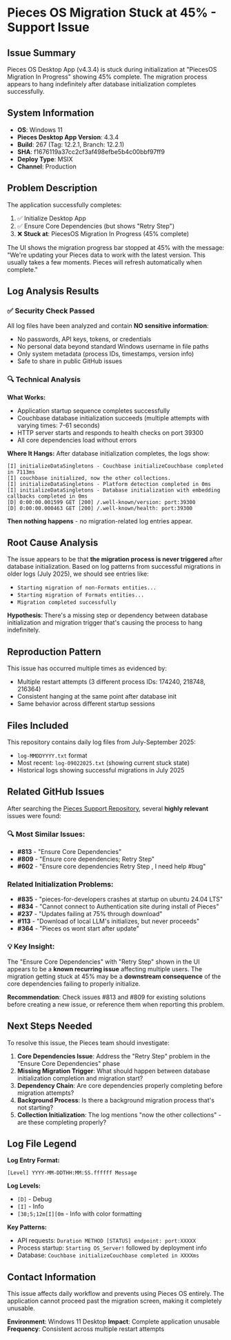 # Pieces OS Migration Stuck at 45% - Support Issue

## Issue Summary

Pieces OS Desktop App (v4.3.4) is stuck during initialization at "PiecesOS Migration In Progress" showing 45% complete. The migration process appears to hang indefinitely after database initialization completes successfully.

## System Information

- **OS**: Windows 11
- **Pieces Desktop App Version**: 4.3.4
- **Build**: 267 (Tag: 12.2.1, Branch: 12.2.1)
- **SHA**: f1676119a37cc2cf3af498efbe5b4c00bbf97ff9
- **Deploy Type**: MSIX
- **Channel**: Production

## Problem Description

The application successfully completes:
1. ✅ Initialize Desktop App
2. ✅ Ensure Core Dependencies (but shows "Retry Step")
3. ❌ **Stuck at**: PiecesOS Migration In Progress (45% complete)

The UI shows the migration progress bar stopped at 45% with the message: "We're updating your Pieces data to work with the latest version. This usually takes a few moments. Pieces will refresh automatically when complete."

## Log Analysis Results

### ✅ Security Check Passed
All log files have been analyzed and contain **NO sensitive information**:
- No passwords, API keys, tokens, or credentials
- No personal data beyond standard Windows username in file paths
- Only system metadata (process IDs, timestamps, version info)
- Safe to share in public GitHub issues

### 🔍 Technical Analysis

**What Works:**
- Application startup sequence completes successfully
- Couchbase database initialization succeeds (multiple attempts with varying times: 7-61 seconds)
- HTTP server starts and responds to health checks on port 39300
- All core dependencies load without errors

**Where It Hangs:**
After database initialization completes, the logs show:
```
[I] initializeDataSingletons - Couchbase initializeCouchbase completed in 7113ms
[I] couchbase initialized, now the other collections.
[I] initializeDataSingletons - Platform detection completed in 0ms
[I] initializeDataSingletons - Database initialization with embedding callbacks completed in 0ms
[D] 0:00:00.001599 GET [200] /.well-known/version: port:39300
[D] 0:00:00.000463 GET [200] /.well-known/health: port:39300
```

**Then nothing happens** - no migration-related log entries appear.

## Root Cause Analysis

The issue appears to be that **the migration process is never triggered** after database initialization. Based on log patterns from successful migrations in older logs (July 2025), we should see entries like:
- `Starting migration of non-Formats entities...`
- `Starting migration of Formats entities...`
- `Migration completed successfully`

**Hypothesis**: There's a missing step or dependency between database initialization and migration trigger that's causing the process to hang indefinitely.

## Reproduction Pattern

This issue has occurred multiple times as evidenced by:
- Multiple restart attempts (3 different process IDs: 174240, 218748, 216364)
- Consistent hanging at the same point after database init
- Same behavior across different startup sessions

## Files Included

This repository contains daily log files from July-September 2025:
- `log-MMDDYYYY.txt` format
- Most recent: `log-09022025.txt` (showing current stuck state)
- Historical logs showing successful migrations in July 2025

## Related GitHub Issues

After searching the [Pieces Support Repository](https://github.com/pieces-app/support/issues), several **highly relevant** issues were found:

### 🔍 Most Similar Issues:
- **#813** - "Ensure Core Dependencies" 
- **#809** - "Ensure core dependencies; Retry Step"
- **#602** - "Ensure core dependencies Retry Step , I need help #bug"

### Related Initialization Problems:
- **#835** - "pieces-for-developers crashes at startup on ubuntu 24.04 LTS"
- **#834** - "Cannot connect to Authentication site during install of Pieces"
- **#237** - "Updates failing at 75% through download"
- **#113** - "Download of local LLM's initializes, but never proceeds"
- **#364** - "Pieces os wont start after update"

### 💡 Key Insight:
The "Ensure Core Dependencies" with "Retry Step" shown in the UI appears to be a **known recurring issue** affecting multiple users. The migration getting stuck at 45% may be a **downstream consequence** of the core dependencies failing to properly initialize.

**Recommendation**: Check issues #813 and #809 for existing solutions before creating a new issue, or reference them when reporting this problem.

## Next Steps Needed

To resolve this issue, the Pieces team should investigate:

1. **Core Dependencies Issue**: Address the "Retry Step" problem in the "Ensure Core Dependencies" phase
2. **Missing Migration Trigger**: What should happen between database initialization completion and migration start?
3. **Dependency Chain**: Are core dependencies properly completing before migration attempts?
4. **Background Process**: Is there a background migration process that's not starting?
5. **Collection Initialization**: The log mentions "now the other collections" - are these completing properly?

## Log File Legend

**Log Entry Format:**
```
[Level] YYYY-MM-DDTHH:MM:SS.ffffff Message
```

**Log Levels:**
- `[D]` - Debug
- `[I]` - Info  
- `[38;5;12m[I][0m` - Info with color formatting

**Key Patterns:**
- API requests: `Duration METHOD [STATUS] endpoint: port:XXXXX`
- Process startup: `Starting OS_Server!` followed by deployment info
- Database: `Couchbase initializeCouchbase completed in XXXXms`

## Contact Information

This issue affects daily workflow and prevents using Pieces OS entirely. The application cannot proceed past the migration screen, making it completely unusable.

**Environment**: Windows 11 Desktop
**Impact**: Complete application unusable
**Frequency**: Consistent across multiple restart attempts
